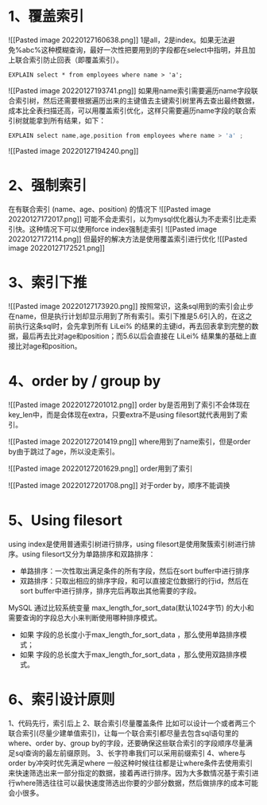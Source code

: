 # 1、覆盖索引
![[Pasted image 20220127160638.png]]
1是all，2是index。如果无法避免%abc%这种模糊查询，最好一次性把要用到的字段都在select中指明，并且加上联合索引防止回表（即覆盖索引）。

```shell
EXPLAIN select * from employees where name > 'a';
```
![[Pasted image 20220127193741.png]]
如果用name索引需要遍历name字段联合索引树，然后还需要根据遍历出来的主键值去主键索引树里再去查出最终数据，成本比全表扫描还高，可以用覆盖索引优化，这样只需要遍历name字段的联合索引树就能拿到所有结果，如下：
```java
EXPLAIN select name,age,position from employees where name > 'a' ;
```
![[Pasted image 20220127194240.png]]
# 2、强制索引
在有联合索引 (name、age、position) 的情况下
![[Pasted image 20220127172017.png]]
可能不会走索引，以为mysql优化器认为不走索引比走索引快。这种情况下可以使用force index强制走索引
![[Pasted image 20220127172114.png]]
但最好的解决方法是使用覆盖索引进行优化
![[Pasted image 20220127172521.png]]

# 3、索引下推
![[Pasted image 20220127173920.png]]
按照常识，这条sql用到的索引会止步在name，但是执行计划却显示用到了所有索引。索引下推是5.6引入的，在这之前执行这条sql时，会先拿到所有 LiLei% 的结果的主键id，再去回表拿到完整的数据，最后再去比对age和position；而5.6以后会直接在 LiLei% 结果集的基础上直接比对age和position。

# 4、order by / group by
![[Pasted image 20220127201012.png]]
order by是否用到了索引不会体现在key_len中，而是会体现在extra，只要extra不是using filesort就代表用到了索引。

![[Pasted image 20220127201419.png]]
where用到了name索引，但是order by由于跳过了age，所以没走索引。

![[Pasted image 20220127201629.png]]
order用到了索引

![[Pasted image 20220127201708.png]]
对于order by，顺序不能调换

# 5、Using filesort
using index是使用普通索引树进行排序，using filesort是使用聚簇索引树进行排序。using filesort又分为单路排序和双路排序：
- 单路排序：一次性取出满足条件的所有字段，然后在sort buffer中进行排序
- 双路排序：只取出相应的排序字段，和可以直接定位数据行的行id，然后在sort buffer中进行排序，排序完后再取出其他需要的字段。

MySQL 通过比较系统变量 max_length_for_sort_data(默认1024字节) 的大小和需要查询的字段总大小来判断使用哪种排序模式。
- 如果 字段的总长度小于max_length_for_sort_data ，那么使用单路排序模式；
- 如果 字段的总长度大于max_length_for_sort_data ，那么使用双路排序模式。

# 6、索引设计原则
1、代码先行，索引后上
2、联合索引尽量覆盖条件
比如可以设计一个或者两三个联合索引(尽量少建单值索引)，让每一个联合索引都尽量去包含sql语句里的where、order by、group by的字段，还要确保这些联合索引的字段顺序尽量满足sql查询的最左前缀原则。
3、长字符串我们可以采用前缀索引
4、where与order by冲突时优先满足where
一般这种时候往往都是让where条件去使用索引来快速筛选出来一部分指定的数据，接着再进行排序。因为大多数情况基于索引进行where筛选往往可以最快速度筛选出你要的少部分数据，然后做排序的成本可能会小很多。